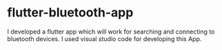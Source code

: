 # flutter-bluetooth-app
I developed a flutter app which will work  for  searching and connecting to bluetooth devices. I used visual studio code for developing this App.
